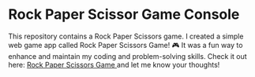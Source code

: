 # Rock Paper Scissor Game Console

This repository contains a Rock Paper Scissors game. I created a simple web game app called Rock Paper Scissors Game! 🎮 It was a fun way to enhance and maintain my coding and problem-solving skills. 
Check it out here: 
[Rock Paper Scissors Game ](https://rommjames.github.io/Rock-Paper-Scissors-Console/)
and let me know your thoughts!
